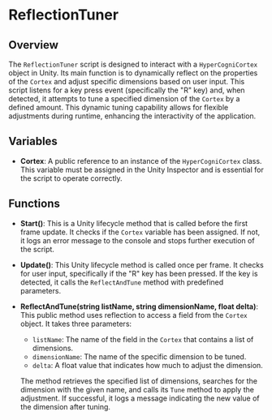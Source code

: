 # ReflectionTuner

## Overview
The `ReflectionTuner` script is designed to interact with a `HyperCogniCortex` object in Unity. Its main function is to dynamically reflect on the properties of the `Cortex` and adjust specific dimensions based on user input. This script listens for a key press event (specifically the "R" key) and, when detected, it attempts to tune a specified dimension of the `Cortex` by a defined amount. This dynamic tuning capability allows for flexible adjustments during runtime, enhancing the interactivity of the application.

## Variables
- **Cortex**: A public reference to an instance of the `HyperCogniCortex` class. This variable must be assigned in the Unity Inspector and is essential for the script to operate correctly.

## Functions
- **Start()**: This is a Unity lifecycle method that is called before the first frame update. It checks if the `Cortex` variable has been assigned. If not, it logs an error message to the console and stops further execution of the script.

- **Update()**: This Unity lifecycle method is called once per frame. It checks for user input, specifically if the "R" key has been pressed. If the key is detected, it calls the `ReflectAndTune` method with predefined parameters.

- **ReflectAndTune(string listName, string dimensionName, float delta)**: This public method uses reflection to access a field from the `Cortex` object. It takes three parameters:
  - `listName`: The name of the field in the `Cortex` that contains a list of dimensions.
  - `dimensionName`: The name of the specific dimension to be tuned.
  - `delta`: A float value that indicates how much to adjust the dimension.
  
  The method retrieves the specified list of dimensions, searches for the dimension with the given name, and calls its `Tune` method to apply the adjustment. If successful, it logs a message indicating the new value of the dimension after tuning.